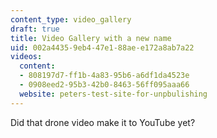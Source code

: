 ```yaml
---
content_type: video_gallery
draft: true
title: Video Gallery with a new name
uid: 002a4435-9eb4-47e1-88ae-e172a8ab7a22
videos:
  content:
  - 808197d7-ff1b-4a83-95b6-a6df1da4523e
  - 0908eed2-95b3-42b0-8463-56ff095aaa66
  website: peters-test-site-for-unpbulishing
---
```

Did that drone video make it to YouTube yet?